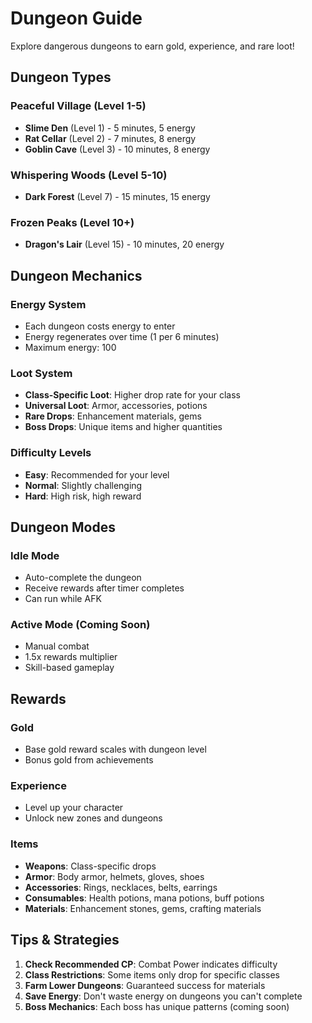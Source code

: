 # Dungeon Guide

Explore dangerous dungeons to earn gold, experience, and rare loot!

## Dungeon Types

### Peaceful Village (Level 1-5)
- **Slime Den** (Level 1) - 5 minutes, 5 energy
- **Rat Cellar** (Level 2) - 7 minutes, 8 energy
- **Goblin Cave** (Level 3) - 10 minutes, 8 energy

### Whispering Woods (Level 5-10)
- **Dark Forest** (Level 7) - 15 minutes, 15 energy

### Frozen Peaks (Level 10+)
- **Dragon's Lair** (Level 15) - 10 minutes, 20 energy

## Dungeon Mechanics

### Energy System
- Each dungeon costs energy to enter
- Energy regenerates over time (1 per 6 minutes)
- Maximum energy: 100

### Loot System
- **Class-Specific Loot**: Higher drop rate for your class
- **Universal Loot**: Armor, accessories, potions
- **Rare Drops**: Enhancement materials, gems
- **Boss Drops**: Unique items and higher quantities

### Difficulty Levels
- **Easy**: Recommended for your level
- **Normal**: Slightly challenging
- **Hard**: High risk, high reward

## Dungeon Modes

### Idle Mode
- Auto-complete the dungeon
- Receive rewards after timer completes
- Can run while AFK

### Active Mode (Coming Soon)
- Manual combat
- 1.5x rewards multiplier
- Skill-based gameplay

## Rewards

### Gold
- Base gold reward scales with dungeon level
- Bonus gold from achievements

### Experience
- Level up your character
- Unlock new zones and dungeons

### Items
- **Weapons**: Class-specific drops
- **Armor**: Body armor, helmets, gloves, shoes
- **Accessories**: Rings, necklaces, belts, earrings
- **Consumables**: Health potions, mana potions, buff potions
- **Materials**: Enhancement stones, gems, crafting materials

## Tips & Strategies

1. **Check Recommended CP**: Combat Power indicates difficulty
2. **Class Restrictions**: Some items only drop for specific classes
3. **Farm Lower Dungeons**: Guaranteed success for materials
4. **Save Energy**: Don't waste energy on dungeons you can't complete
5. **Boss Mechanics**: Each boss has unique patterns (coming soon)
